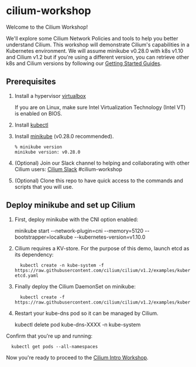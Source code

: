 # cilium-workshop
Welcome to the Cilium Workshop!

We'll explore some Cilium Network Policies and tools to help you better understand Cilium. This workshop will demonstrate Cilium's capabilities in a Kubernetes environment. We will assume minikube v0.28.0 with k8s v1.10 and Cilium v1.2 but if you're using a different version, you can retrieve other k8s and Cilium versions by following our [Getting Started Guides](https://cilium.readthedocs.io/en/v1.2/gettingstarted/minikube/).

## Prerequisites

1. Install a hypervisor [virtualbox](https://www.virtualbox.org/wiki/Downloads)

   If you are on Linux, make sure Intel Virtualization Technology (Intel VT) is enabled on BIOS.

2. Install [kubectl](https://kubernetes.io/docs/tasks/kubectl/install/)

3. Install [minikube](https://github.com/kubernetes/minikube/releases) (v0.28.0 recommended).

       % minikube version
       minikube version: v0.28.0

4. (Optional) Join our Slack channel to helping and collaborating with other Cilium users: [Cilium Slack](cilium.io/slack) #cilium-workshop

5. (Optional) Clone this repo to have quick access to the commands and scripts that you will use.

## Deploy minikube and set up Cilium

1. First, deploy minikube with the CNI option enabled:

      minikube start --network-plugin=cni --memory=5120 --bootstrapper=localkube --kubernetes-version=v1.10.0


2. Cilium requires a KV-store. For the purpose of this demo, launch etcd as its dependency:


         kubectl create -n kube-system -f https://raw.githubusercontent.com/cilium/cilium/v1.2/examples/kubernetes/addons/etcd/standalone-etcd.yaml

3. Finally deploy the Cilium DaemonSet on minikube:

      
         kubectl create -f https://raw.githubusercontent.com/cilium/cilium/v1.2/examples/kubernetes/1.10/cilium.yaml

4. Restart your kube-dns pod so it can be managed by Cilium.

      kubectl delete pod kube-dns-XXXX -n kube-system

Confirm that you're up and running:


      kubectl get pods --all-namespaces


Now you're ready to proceed to the [Cilium Intro Workshop](https://github.com/techcet/cilium-workshop/blob/master/cheatsheet.md).
